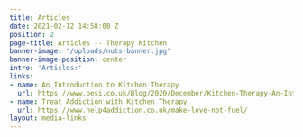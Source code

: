 ```yaml
---
title: Articles
date: 2021-02-12 14:58:00 Z
position: 2
page-title: Articles -- Therapy Kitchen
banner-image: "/uploads/nuts-banner.jpg"
banner-image-position: center
intro: 'Articles:'
links:
- name: An Introduction to Kitchen Therapy
  url: https://www.pesi.co.uk/Blog/2020/December/Kitchen-Therapy-An-Introduction
- name: Treat Addiction with Kitchen Therapy
  url: https://www.help4addiction.co.uk/make-love-not-fuel/
layout: media-links
---
```


